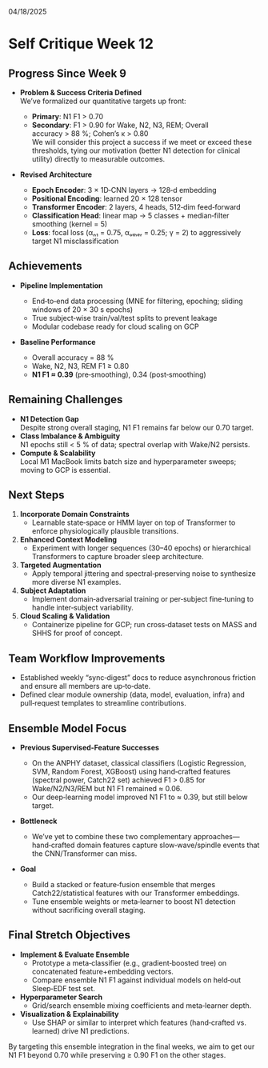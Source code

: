 04/18/2025

# Self Critique Week 12

## Progress Since Week 9  
- **Problem & Success Criteria Defined**  
  We’ve formalized our quantitative targets up front:  
  - **Primary**: N1 F1 > 0.70  
  - **Secondary**: F1 > 0.90 for Wake, N2, N3, REM; Overall accuracy > 88 %; Cohen’s κ > 0.80  
  We will consider this project a success if we meet or exceed these thresholds, tying our motivation (better N1 detection for clinical utility) directly to measurable outcomes.  

- **Revised Architecture**  
  - **Epoch Encoder**: 3 × 1D‑CNN layers → 128‑d embedding  
  - **Positional Encoding**: learned 20 × 128 tensor  
  - **Transformer Encoder**: 2 layers, 4 heads, 512‑dim feed‑forward  
  - **Classification Head**: linear map → 5 classes + median‑filter smoothing (kernel = 5)  
  - **Loss**: focal loss (αₙ₁ = 0.75, αₒₜₕₑᵣ = 0.25; γ = 2) to aggressively target N1 misclassification  

## Achievements  
- **Pipeline Implementation**  
  - End‑to‑end data processing (MNE for filtering, epoching; sliding windows of 20 × 30 s epochs)  
  - True subject‑wise train/val/test splits to prevent leakage  
  - Modular codebase ready for cloud scaling on GCP  

- **Baseline Performance**  
  - Overall accuracy = 88 %  
  - Wake, N2, N3, REM F1 ≥ 0.80  
  - **N1 F1 ≈ 0.39** (pre‑smoothing), 0.34 (post‑smoothing)  

## Remaining Challenges  
- **N1 Detection Gap**  
  Despite strong overall staging, N1 F1 remains far below our 0.70 target.  
- **Class Imbalance & Ambiguity**  
  N1 epochs still < 5 % of data; spectral overlap with Wake/N2 persists.  
- **Compute & Scalability**  
  Local M1 MacBook limits batch size and hyperparameter sweeps; moving to GCP is essential.  

## Next Steps  
1. **Incorporate Domain Constraints**  
   - Learnable state‑space or HMM layer on top of Transformer to enforce physiologically plausible transitions.  
2. **Enhanced Context Modeling**  
   - Experiment with longer sequences (30–40 epochs) or hierarchical Transformers to capture broader sleep architecture.  
3. **Targeted Augmentation**  
   - Apply temporal jittering and spectral‑preserving noise to synthesize more diverse N1 examples.  
4. **Subject Adaptation**  
   - Implement domain‑adversarial training or per‑subject fine‑tuning to handle inter‑subject variability.  
5. **Cloud Scaling & Validation**  
   - Containerize pipeline for GCP; run cross‑dataset tests on MASS and SHHS for proof of concept.  

## Team Workflow Improvements  
- Established weekly “sync‑digest” docs to reduce asynchronous friction and ensure all members are up‑to‑date.  
- Defined clear module ownership (data, model, evaluation, infra) and pull‑request templates to streamline contributions.  

## Ensemble Model Focus  
- **Previous Supervised‑Feature Successes**  
  - On the ANPHY dataset, classical classifiers (Logistic Regression, SVM, Random Forest, XGBoost) using hand‑crafted features (spectral power, Catch22 set) achieved F1 > 0.85 for Wake/N2/N3/REM but N1 F1 remained ≈ 0.06.  
  - Our deep‑learning model improved N1 F1 to ≈ 0.39, but still below target.  

- **Bottleneck**  
  - We’ve yet to combine these two complementary approaches—hand‑crafted domain features capture slow‑wave/spindle events that the CNN/Transformer can miss.  

- **Goal**  
  - Build a stacked or feature‑fusion ensemble that merges Catch22/statistical features with our Transformer embeddings.  
  - Tune ensemble weights or meta‑learner to boost N1 detection without sacrificing overall staging.  

## Final Stretch Objectives  
- **Implement & Evaluate Ensemble**  
  - Prototype a meta‑classifier (e.g., gradient‑boosted tree) on concatenated feature+embedding vectors.  
  - Compare ensemble N1 F1 against individual models on held‑out Sleep‑EDF test set.  
- **Hyperparameter Search**  
  - Grid/search ensemble mixing coefficients and meta‑learner depth.  
- **Visualization & Explainability**  
  - Use SHAP or similar to interpret which features (hand‑crafted vs. learned) drive N1 predictions.  

By targeting this ensemble integration in the final weeks, we aim to get our N1 F1 beyond 0.70 while preserving ≥ 0.90 F1 on the other stages.  